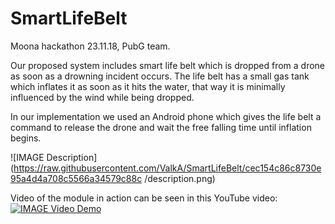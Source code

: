 # SmartLifeBelt
Moona hackathon 23.11.18, PubG team.

Our proposed system includes smart life belt which is dropped from a drone as soon as a drowning incident occurs.
The life belt has a small gas tank which inflates it as soon as it hits the water, that way it is minimally influenced by the wind while being dropped.

In our implementation we used an Android phone which gives the life belt a command to release the drone and wait the free falling time until inflation begins.

![IMAGE Description](https://raw.githubusercontent.com/ValkA/SmartLifeBelt/cec154c86c8730e95a4d4a708c5566a34579c88c
/description.png)

Video of the module in action can be seen in this YouTube video:
[![IMAGE Video Demo](https://img.youtube.com/vi/i0XcbujrOLA/0.jpg)](https://youtu.be/i0XcbujrOLA)
